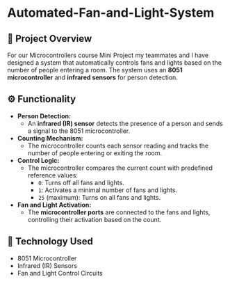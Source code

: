 # Automated-Fan-and-Light-System

## 📌 Project Overview
For our Microcontrollers course Mini Project my teammates and I have designed a system that automatically controls fans and lights based on the number of people entering a room. The system uses an **8051 microcontroller** and **infrared sensors** for person detection.

## ⚙️ Functionality
- **Person Detection:**  
  - An **infrared (IR) sensor** detects the presence of a person and sends a signal to the 8051 microcontroller.  
- **Counting Mechanism:**  
  - The microcontroller counts each sensor reading and tracks the number of people entering or exiting the room.  
- **Control Logic:**  
  - The microcontroller compares the current count with predefined reference values:  
    - `0`: Turns off all fans and lights.  
    - `1`: Activates a minimal number of fans and lights.  
    - `25` (maximum): Turns on all fans and lights.  
- **Fan and Light Activation:**  
  - The **microcontroller ports** are connected to the fans and lights, controlling their activation based on the count.

## 🔧 Technology Used
- 8051 Microcontroller  
- Infrared (IR) Sensors  
- Fan and Light Control Circuits  

